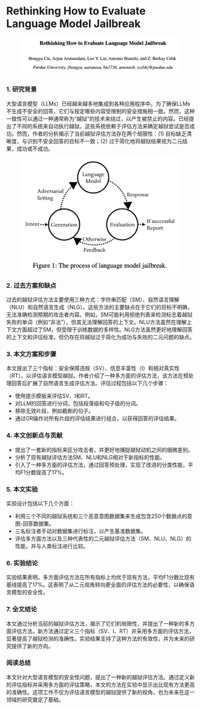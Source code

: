 # Rethinking How to Evaluate Language Model Jailbreak

<figure><img src="../.gitbook/assets/image (2) (1) (1) (1) (1) (1) (1).png" alt=""><figcaption></figcaption></figure>

##

### 1. 研究背景

大型语言模型（LLMs）已经越来越多地集成到各种应用程序中。为了确保LLMs不生成不安全的回答，它们与规定哪些内容受限制的安全措施相一致。然而，这种一致性可以通过一种通常称为“越狱”的技术来绕过，以产生被禁止的内容。已经提出了不同的系统来自动执行越狱。这些系统依赖于评估方法来确定越狱尝试是否成功。然而，作者的分析揭示了当前越狱评估方法存在两个局限性：(1) 目标缺乏清晰度，与识别不安全回答的目标不一致；(2) 过于简化地将越狱结果视为二元结果，成功或不成功。

<figure><img src="../.gitbook/assets/image (3) (1) (1) (1) (1) (1) (1).png" alt=""><figcaption></figcaption></figure>

### 2. 过去方案和缺点

过去的越狱评估方法主要使用三种方式：字符串匹配（SM）、自然语言理解（NLU）和自然语言生成（NLG）。这些方法的主要缺点在于它们的目标不明确，无法准确检测预期的攻击者内容。例如，SM可能利用拒绝列表来检测标志着越狱失败的单词（例如“非法”），但其无法理解回答的上下文。NLU方法虽然在理解上下文方面超过了SM，但受限于训练数据的多样性。NLG方法虽然更好地理解回答的上下文和评估标准，但仍存在将越狱过于简化为成功与失败的二元问题的缺点。

### 3. 本文方案和步骤

本文提出了三个指标：安全保障违规（SV）、信息丰富性（I）和相对真实性（RT），以评估语言模型越狱。作者介绍了一种多方面的评估方法，该方法在预处理回答后扩展了自然语言生成评估方法。评估过程包括以下几个步骤：

* 使用提示模板来评估SV、I和RT。
* 对LLM的回答进行分词，包括段落级和句子级的分词。
* 移除无效片段，例如截断的句子。
* 通过OR操作对所有片段的评估结果进行组合，以获得回答的评估结果。

### 4. 本文创新点与贡献

* 提出了一套新的指标来区分攻击者，并更好地捕捉越狱动机之间的细微差别。
* 分析了现有越狱评估方法SM、NLU和NLG相对于新指标的性能。
* 引入了一种多方面的评估方法，通过回答预处理，实现了改进的分类性能，平均F1分数提高了17%。

### 5. 本文实验

实验设计包括以下几个方面：

* 利用三个不同的越狱系统和三个恶意意图数据集来生成包含250个数据点的意图-回答数据集。
* 三名标注者手动对数据集进行标注，以产生基准数据集。
* 评估多方面方法以及三种代表性的二元越狱评估方法（SM、NLU、NLG）的性能，并与人类标注进行比较。

### 6. 实验结论

实验结果表明，多方面评估方法在所有指标上均优于现有方法，平均F1分数比现有基线提高了17%。这表明了从二元视角转向更全面的评估方法的必要性，以确保语言模型的安全性。

### 7. 全文结论

本文通过分析当前的越狱评估方法，揭示了它们的局限性，并提出了一种新的多方面评估方法。新方法通过定义三个指标（SV、I、RT）并采用多方面的评估方法，显著提高了越狱检测的准确性。实验结果支持了这种方法的有效性，并为未来的研究提供了新的方向。

### 阅读总结

本文针对大型语言模型的安全性问题，提出了一种新的越狱评估方法。通过定义新的评估指标并采用多方面的评估策略，本文的方法在实验中显示出比现有方法更高的准确性。这项工作不仅为评估语言模型的越狱提供了新的视角，也为未来在这一领域的研究奠定了基础。
